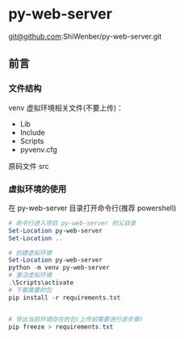 # py-web-server

git@github.com:ShiWenber/py-web-server.git

## 前言

### 文件结构

venv 虚拟环境相关文件(不要上传)：

- Lib
- Include
- Scripts
- pyvenv.cfg

原码文件 src

### 虚拟环境的使用

在 py-web-server 目录打开命令行(推荐 powershell)

```powershell
# 命令行进入项目 py-web-server 的父目录
Set-Location py-web-server
Set-Location ..

# 创建虚拟环境
Set-Location py-web-server
python -m venv py-web-server 
# 激活虚拟环境
.\Scripts\activate
# 下载需要的包
pip install -r requirements.txt


# 导出当前环境存在的包(上传前需要进行该步骤)
pip freeze > requirements.txt
```


